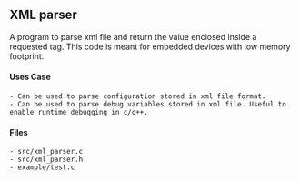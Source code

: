 ## XML parser

A program to parse xml file and return the value enclosed inside a requested tag. This code is meant for embedded devices with low memory footprint. 

#### Uses Case

    - Can be used to parse configuration stored in xml file format. 
    - Can be used to parse debug variables stored in xml file. Useful to enable runtime debugging in c/c++.

#### Files
    - src/xml_parser.c
    - src/xml_parser.h
    - example/test.c
